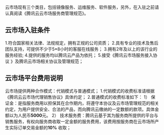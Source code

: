 云市场现有三个类目，包括镜像服务、运维服务、软件服务，另外，在入驻之前请认真阅读《腾讯云云市场服务商管理规范》。

## 云市场入驻条件

1.符合国家相关法律、法规规定，拥有正规的公司资质； 
2.具有专业的技术及售后团队支持，可提供不少于5*8小时的客服在线服务；
3.拥有2年及以上的该行业的服务经验;
4.提供的服务均以腾讯云产品为依托； 
5.接受《腾讯云市场服务接入协议 》及腾讯云市场相关协议及管理规范；

## 云市场平台费用说明

云市场提供两种合作模式：代销模式与普通模式；
1.代销模式的收费标准请根据《腾讯云云市场代理销售协议》具体约定；
2.普通模式的收费标准如下：
1） 保证金：是指服务商用以担保其在合作期内，将遵守本协议及云市场管理规范的相关约定，为用户提供安全、合法的产品，而向腾讯云缴纳的一定数额的款项。具体金额以为人民币**5000**元。
2） 技术服务费：腾讯云基于其为服务商所提供的平台与销售服务，有权向服务商收取一定金额的服务费用，该费用按服务商在云市场所产生实际订单交易金额的**10%** 收取；